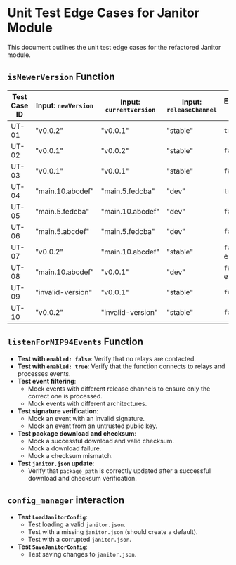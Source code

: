 # Unit Test Edge Cases for Janitor Module

This document outlines the unit test edge cases for the refactored Janitor module.

## `isNewerVersion` Function

| Test Case ID | Input: `newVersion` | Input: `currentVersion` | Input: `releaseChannel` | Expected Result |
| --- | --- | --- | --- | --- |
| UT-01 | "v0.0.2" | "v0.0.1" | "stable" | `true` |
| UT-02 | "v0.0.1" | "v0.0.2" | "stable" | `false` |
| UT-03 | "v0.0.1" | "v0.0.1" | "stable" | `false` |
| UT-04 | "main.10.abcdef" | "main.5.fedcba" | "dev" | `true` |
| UT-05 | "main.5.fedcba" | "main.10.abcdef" | "dev" | `false` |
| UT-06 | "main.5.abcdef" | "main.5.fedcba" | "dev" | `false` |
| UT-07 | "v0.0.2" | "main.10.abcdef" | "stable" | `false` (or error) |
| UT-08 | "main.10.abcdef" | "v0.0.1" | "dev" | `false` (or error) |
| UT-09 | "invalid-version" | "v0.0.1" | "stable" | `false` |
| UT-10 | "v0.0.2" | "invalid-version" | "stable" | `false` |

## `listenForNIP94Events` Function

- **Test with `enabled: false`**: Verify that no relays are contacted.
- **Test with `enabled: true`**: Verify that the function connects to relays and processes events.
- **Test event filtering**:
    - Mock events with different release channels to ensure only the correct one is processed.
    - Mock events with different architectures.
- **Test signature verification**:
    - Mock an event with an invalid signature.
    - Mock an event from an untrusted public key.
- **Test package download and checksum**:
    - Mock a successful download and valid checksum.
    - Mock a download failure.
    - Mock a checksum mismatch.
- **Test `janitor.json` update**:
    - Verify that `package_path` is correctly updated after a successful download and checksum verification.

## `config_manager` interaction

- **Test `LoadJanitorConfig`**:
    - Test loading a valid `janitor.json`.
    - Test with a missing `janitor.json` (should create a default).
    - Test with a corrupted `janitor.json`.
- **Test `SaveJanitorConfig`**:
    - Test saving changes to `janitor.json`.